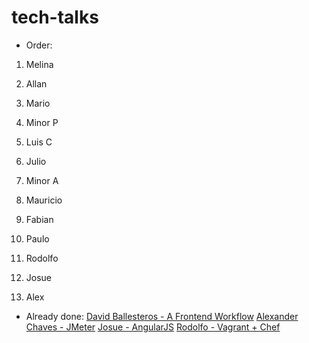 # tech-talks

* Order:

1) Melina

2) Allan

3) Mario

4) Minor P

5) Luis C 

6) Julio

7) Minor A

8) Mauricio

9) Fabian

10) Paulo

11) Rodolfo

12) Josue

13) Alex


* Already done:
[David Ballesteros - A Frontend Workflow](../master/Yeoman%2BGrunt%2BBower/README.md)
[Alexander Chaves - JMeter](../master/JMeter/README.md)
[Josue - AngularJS](../master/AngularJS/App)
[Rodolfo - Vagrant + Chef](../master/Vagrant+Chef)